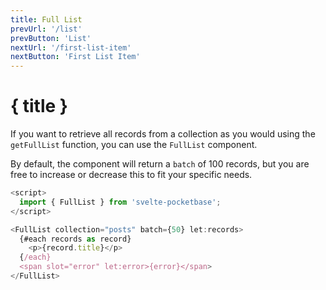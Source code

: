 ```yaml
---
title: Full List
prevUrl: '/list'
prevButton: 'List'
nextUrl: '/first-list-item'
nextButton: 'First List Item'
---
```


# { title }

If you want to retrieve all records from a collection as you would using the `getFullList` function, you can use the `FullList` component.

By default, the component will return a `batch` of 100 records, but you are free to increase or decrease this to fit your specific needs.

```typescript
<script>
  import { FullList } from 'svelte-pocketbase';
</script>

<FullList collection="posts" batch={50} let:records>
  {#each records as record}
    <p>{record.title}</p>
  {/each}
  <span slot="error" let:error>{error}</span>
</FullList>
```
